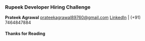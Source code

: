 ### Rupeek Developer Hiring Challenge

**Prateek Agrawal**
prateekagrawal89760@gmail.com
[LinkedIn][500] | (+91) 7464847884

#### Thanks for Reading

 [500]: https://www.linkedin.com/in/agrawal-prateek
